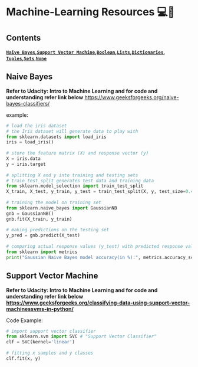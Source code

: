 Machine-Learning Resources 💻🚀
===============================

Contents
--------
**[`Naive Bayes`](#naive-bayes)__,__[`Support Vector Machine`](#support-vector-machine)__,__[`Boolean`](#boolean)__,__[`Lists`](#lists)__,__[`Dictionaries`](#dictionaries)__,__ [`Tuples`](#tuples)__,__[`Sets`](#sets)__,__[`None`](#none)**  

Naive Bayes
--------
**Refer to Udacity: Intro to Machine Learning and for code and understanding refer link below**
https://www.geeksforgeeks.org/naive-bayes-classifiers/

example:
```python
# load the iris dataset 
# the Iris dataset will generate data to play with
from sklearn.datasets import load_iris 
iris = load_iris() 
  
# store the feature matrix (X) and response vector (y) 
X = iris.data 
y = iris.target 
  
# splitting X and y into training and testing sets
# train_test_split generates test data and training data
from sklearn.model_selection import train_test_split 
X_train, X_test, y_train, y_test = train_test_split(X, y, test_size=0.4, random_state=1) 
  
# training the model on training set 
from sklearn.naive_bayes import GaussianNB 
gnb = GaussianNB() 
gnb.fit(X_train, y_train) 
  
# making predictions on the testing set 
y_pred = gnb.predict(X_test) 
  
# comparing actual response values (y_test) with predicted response values (y_pred) 
from sklearn import metrics 
print("Gaussian Naive Bayes model accuracy(in %):", metrics.accuracy_score(y_test, y_pred)*100)
```

Support Vector Machine
--------
**Refer to Udacity: Intro to Machine Learning and for code and understanding refer link below**
**https://www.geeksforgeeks.org/classifying-data-using-support-vector-machinessvms-in-python/**

Code Example:
```python
# import support vector classifier 
from sklearn.svm import SVC # "Support Vector Classifier" 
clf = SVC(kernel='linear') 
  
# fitting x samples and y classes 
clf.fit(x, y)
```
